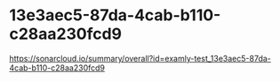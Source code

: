 # 13e3aec5-87da-4cab-b110-c28aa230fcd9
https://sonarcloud.io/summary/overall?id=examly-test_13e3aec5-87da-4cab-b110-c28aa230fcd9
